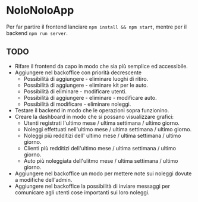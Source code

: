 # NoloNoloApp
Per far partire il frontend lanciare `npm install && npm start`, mentre per il backend `npm run server`.

## TODO
- Rifare il frontend da capo in modo che sia più semplice ed accessibile.
- Aggiungere nel backoffice con priorità decrescente
  - Possibilità di aggiungere - eliminare luoghi di ritiro.
  - Possibilità di aggiungere - eliminare kit per le auto.
  - Possibilità di eliminare - modificare utenti.
  - Possibilità di aggiungere - eliminare - modificare auto.
  - Possibilità di modificare - eliminare noleggi.
- Testare il backend in modo che le operazioni sopra funzionino.
- Creare la dashboard in modo che si possano visualizzare grafici:
  - Utenti registrati l'ultimo mese / ultima settimana / ultimo giorno.
  - Noleggi effettuati nell'ultimo mese / ultima settimana / ultimo giorno.
  - Noleggi più redditizi dell' ultimo mese / ultima settimana / ultimo giorno.
  - Clienti più redditizi dell'ultimo mese / ultima settimana / ultimo giorno.
  - Auto più noleggiata dell'ulitmo mese / ultima settimana / ultimo giorno.
- Aggiungere nel backoffice un modo per mettere note sui noleggi dovute a modifiche dell'admin.
- Aggiungere nel backoffice la possibilità di inviare messaggi per comunicare agli utenti cose importanti sui loro noleggi.
